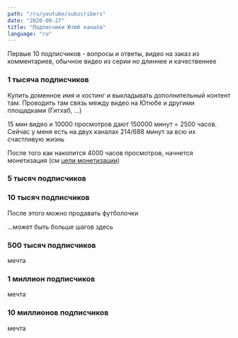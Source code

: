 ```yaml
---
path: "/ru/youtube/subscribers"
date: "2020-09-27"
title: "Подписчики Ютюб канала"
language: "ru"
---
```


Первые 10 подписчиков - вопросы и ответы, видео на заказ из комментариев, обычное видео из серии но длиннее и качественнее


### 1 тысяча подписчиков

Купить доменное имя и хостинг и выкладывать дополнительный контент там. Проводить там связь между видео на Ютюбе и другими площадками (Гитхаб, ...)

15 мин видео и 10000 просмотров дают 150000 минут = 2500 часов. Сейчас у меня есть на двух каналах 214/688 минут за всю их счастливую жизнь

После того как накопится 4000 часов просмотров, начнется монетизация (см [цели монетизации](/ru/youtube/monetization))

### 5 тысяч подписчиков

### 10 тысяч подписчиков

После этого можно продавать футболочки

...может быть больше шагов здесь

### 500 тысяч подписчиков

мечта

### 1 миллион подписчиков

мечта

### 10 миллионов подписчиков

мечта